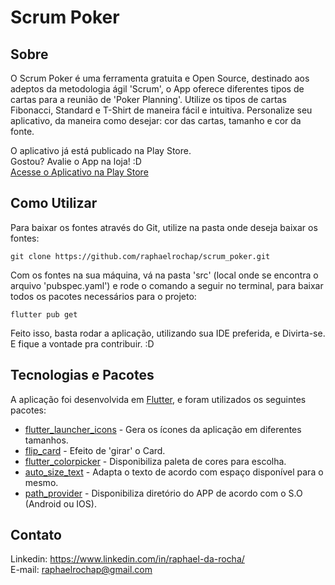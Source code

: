 # Scrum Poker

## Sobre

O Scrum Poker é uma ferramenta gratuita e Open Source, destinado aos adeptos da metodologia ágil 'Scrum', o App oferece diferentes tipos de cartas para a reunião de 'Poker Planning'.
Utilize os tipos de cartas Fibonacci, Standard e T-Shirt de maneira fácil e intuitiva.
Personalize seu aplicativo, da maneira como desejar: cor das cartas, tamanho e cor da fonte.

O aplicativo já está publicado na Play Store.<br/>
Gostou? Avalie o App na loja! :D<br/>
[Acesse o Aplicativo na Play Store](https://play.google.com/store/apps/details?id=com.raphael.rocha.scrum_poker)

## Como Utilizar

Para baixar os fontes através do Git, utilize na pasta onde deseja baixar os fontes:
```
git clone https://github.com/raphaelrochap/scrum_poker.git
```

Com os fontes na sua máquina, vá na pasta 'src' (local onde se encontra o arquivo 'pubspec.yaml') e rode o comando a seguir no terminal, para baixar todos os pacotes necessários para o projeto:
```
flutter pub get
```

Feito isso, basta rodar a aplicação, utilizando sua IDE preferida, e Divirta-se.
E fique a vontade pra contribuir. :D

## Tecnologias e Pacotes

A aplicação foi desenvolvida em [Flutter](https://github.com/flutter/flutter), e foram utilizados os seguintes pacotes:
* [flutter_launcher_icons](https://pub.dev/packages/flutter_launcher_icons) - Gera os ícones da aplicação em diferentes tamanhos.
* [flip_card](https://pub.dev/packages/flip_card) - Efeito de 'girar' o Card.
* [flutter_colorpicker](https://pub.dev/packages/flutter_colorpicker) - Disponibiliza paleta de cores para escolha.
* [auto_size_text](https://pub.dev/packages/auto_size_text) - Adapta o texto de acordo com espaço disponível para o mesmo.
* [path_provider](https://pub.dev/packages/path_provider) - Disponibiliza diretório do APP de acordo com o S.O (Android ou IOS).

## Contato

Linkedin: https://www.linkedin.com/in/raphael-da-rocha/<br/>
E-mail: raphaelrochap@gmail.com
